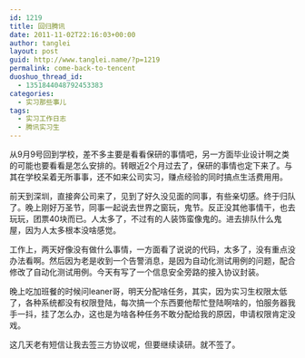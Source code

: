 ```yaml
---
id: 1219
title: 回归腾讯
date: 2011-11-02T22:16:03+00:00
author: tanglei
layout: post
guid: http://www.tanglei.name/?p=1219
permalink: come-back-to-tencent
duoshuo_thread_id:
  - 1351844048792453383
categories:
  - 实习那些事儿
tags:
  - 实习工作日志
  - 腾讯实习生
---
```

<p align="left">
  从9月9号回到学校，差不多主要是看看保研的事情吧，另一方面毕业设计啊之类的可能也要看看是怎么安排的。转眼近2个月过去了，保研的事情也定下来了。与其在学校呆着无所事事，还不如来公司实习，赚点经验的同时搞点生活费用用。
</p>

<p align="left">
  前天到深圳，直接奔公司来了，见到了好久没见面的同事，有些亲切感。终于归队了。晚上刚好万圣节，同事一起说去世界之窗玩，鬼节。反正没其他事情干，也去玩玩，团票40块而已。人太多了，不过有的人装饰蛮像鬼的。进去排队什么鬼屋，因为人太多根本没啥感觉。
</p>

<p align="left">
  工作上，两天好像没有做什么事情，一方面看了说说的代码，太多了，没有重点没办法看啊。然后因为老是收到一个告警消息，是因为自动化测试用例的问题，配合修改了自动化测试用例。今天有写了一个信息安全旁路的接入协议封装。
</p>

<p align="left">
  晚上吃加班餐的时候问leaner哥，明天分配啥任务，其实，因为实习生权限太低了，各种系统都没有权限登陆，每次搞一个东西要他帮忙登陆啊啥的，怕服务器我手一抖，挂了怎么办，这也是为啥各种任务不敢分配给我的原因，申请权限肯定没戏。
</p>

<p align="left">
  这几天老有短信让我去签三方协议呢，但要继续读研。就不签了。
</p>
